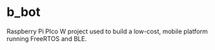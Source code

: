 # b_bot
Raspberry Pi PIco W project used to build a low-cost, mobile platform running FreeRTOS and BLE.
